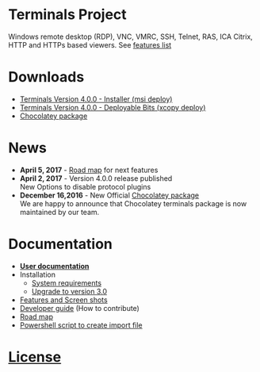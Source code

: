 # Terminals Project
Windows remote desktop (RDP), VNC, VMRC, SSH, Telnet, RAS, ICA Citrix, HTTP and HTTPs based viewers. 
See [features list](/Docs/Features-and-Screen-shots.md)

# Downloads
* [Terminals Version 4.0.0 - Installer (msi deploy)](https://terminals.codeplex.com/downloads/get/1653230)
* [Terminals Version 4.0.0 - Deployable Bits (xcopy deploy)](https://terminals.codeplex.com/downloads/get/1653231)
* [Chocolatey package](https://chocolatey.org/packages/terminals) 

# News
* **April 5, 2017** - [Road map](/Docs/Road-map.md) for next features
* **April 2, 2017** - Version 4.0.0 release published  
New Options to disable protocol plugins
* **December 16,2016** - New Official [Chocolatey package](https://chocolatey.org/packages/terminals)  
We are happy to announce that Chocolatey terminals package is now maintained by our team. 

# Documentation
* **[User documentation](/Docs/User-documentation.md)**
* Installation
	* [System requirements](/Docs/System-Requirements.md)
	* [Upgrade to version 3.0](/Docs/Upgrade-to-version-3.0.md)
* [Features and Screen shots](/Docs/Features-and-Screen-shots.md)
* [Developer guide](/Docs/Developer-guide.md) (How to contribute)
* [Road map](/Docs/Road-map.md)
* [Powershell script to create import file](/Docs/Powershell-script-to-create-import-file.md)

# [License](LICENSE.md)